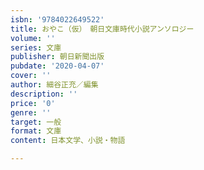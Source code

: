 ```yaml
---
isbn: '9784022649522'
title: おやこ（仮）　朝日文庫時代小説アンソロジー
volume: ''
series: 文庫
publisher: 朝日新聞出版
pubdate: '2020-04-07'
cover: ''
author: 細谷正充／編集
description: ''
price: '0'
genre: ''
target: 一般
format: 文庫
content: 日本文学、小説・物語

---
```

